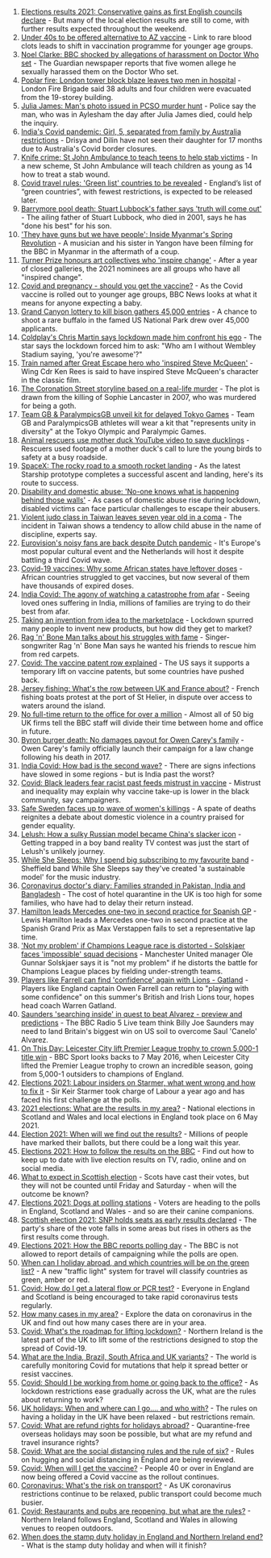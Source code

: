 1. [Elections results 2021: Conservative gains as first English councils declare](https://www.bbc.co.uk/news/uk-politics-57021276) - But many of the local election results are still to come, with further results expected throughout the weekend.
2. [Under 40s to be offered alternative to AZ vaccine](https://www.bbc.co.uk/news/health-57021738) - Link to rare blood clots leads to shift in vaccination programme for younger age groups.
3. [Noel Clarke: BBC shocked by allegations of harassment on Doctor Who set](https://www.bbc.co.uk/news/entertainment-arts-57021060) - The Guardian newspaper reports that five women allege he sexually harassed them on the Doctor Who set.
4. [Poplar fire: London tower block blaze leaves two men in hospital](https://www.bbc.co.uk/news/uk-england-london-57022678) - London Fire Brigade said 38 adults and four children were evacuated from the 19-storey building.
5. [Julia James: Man's photo issued in PCSO murder hunt](https://www.bbc.co.uk/news/uk-england-kent-57023743) - Police say the man, who was in Aylesham the day after Julia James died, could help the inquiry.
6. [India's Covid pandemic: Girl, 5, separated from family by Australia restrictions](https://www.bbc.co.uk/news/world-australia-57019857) - Drisya and Dilin have not seen their daughter for 17 months due to Australia's Covid border closures.
7. [Knife crime: St John Ambulance to teach teens to help stab victims](https://www.bbc.co.uk/news/newsbeat-57022837) - In a new scheme, St John Ambulance will teach children as young as 14 how to treat a stab wound.
8. [Covid travel rules: 'Green list' countries to be revealed](https://www.bbc.co.uk/news/uk-57021044) - England’s list of “green countries”, with fewest restrictions, is expected to be released later.
9. [Barrymore pool death: Stuart Lubbock's father says 'truth will come out'](https://www.bbc.co.uk/news/uk-england-essex-57021795) - The ailing father of Stuart Lubbock, who died in 2001, says he has "done his best" for his son.
10. ['They have guns but we have people': Inside Myanmar's Spring Revolution](https://www.bbc.co.uk/news/world-asia-57016528) - A musician and his sister in Yangon have been filming for the BBC in Myanmar in the aftermath of a coup.
11. [Turner Prize honours art collectives who 'inspire change'](https://www.bbc.co.uk/news/entertainment-arts-57014187) - After a year of closed galleries, the 2021 nominees are all groups who have all "inspired change".
12. [Covid and pregnancy - should you get the vaccine?](https://www.bbc.co.uk/news/health-57013743) - As the Covid vaccine is rolled out to younger age groups, BBC News looks at what it means for anyone expecting a baby.
13. [Grand Canyon lottery to kill bison gathers 45,000 entries](https://www.bbc.co.uk/news/world-us-canada-57017028) - A chance to shoot a rare buffalo in the famed US National Park drew over 45,000 applicants.
14. [Coldplay's Chris Martin says lockdown made him confront his ego](https://www.bbc.co.uk/news/entertainment-arts-57020862) - The star says the lockdown forced him to ask: "Who am I without Wembley Stadium saying, 'you're awesome'?"
15. [Train named after Great Escape hero who 'inspired Steve McQueen'](https://www.bbc.co.uk/news/uk-wales-57009548) - Wing Cdr Ken Rees is said to have inspired Steve McQueen's character in the classic film.
16. [The Coronation Street storyline based on a real-life murder](https://www.bbc.co.uk/news/entertainment-arts-57014460) - The plot is drawn from the killing of Sophie Lancaster in 2007, who was murdered for being a goth.
17. [Team GB & ParalympicsGB unveil kit for delayed Tokyo Games](https://www.bbc.co.uk/sport/56993150) - Team GB and ParalympicsGB athletes will wear a kit that "represents unity in diversity" at the Tokyo Olympic and Paralympic Games.
18. [Animal rescuers use mother duck YouTube video to save ducklings](https://www.bbc.co.uk/news/uk-england-leeds-57009807) - Rescuers used footage of a mother duck's call to lure the young birds to safety at a busy roadside.
19. [SpaceX: The rocky road to a smooth rocket landing](https://www.bbc.co.uk/news/science-environment-57007136) - As the latest Starship prototype completes a successful ascent and landing, here's its route to success.
20. [Disability and domestic abuse: 'No-one knows what is happening behind those walls'](https://www.bbc.co.uk/news/disability-56197682) - As cases of domestic abuse rise during lockdown, disabled victims can face particular challenges to escape their abusers.
21. [Violent judo class in Taiwan leaves seven year old in a coma](https://www.bbc.co.uk/news/world-asia-56967974) - The incident in Taiwan shows a tendency to allow child abuse in the name of discipline, experts say.
22. [Eurovision's noisy fans are back despite Dutch pandemic](https://www.bbc.co.uk/news/world-europe-57008359) - It's Europe's most popular cultural event and the Netherlands will host it despite battling a third Covid wave.
23. [Covid-19 vaccines: Why some African states have leftover doses](https://www.bbc.co.uk/news/56940657) - African countries struggled to get vaccines, but now several of them have thousands of expired doses.
24. [India Covid: The agony of watching a catastrophe from afar](https://www.bbc.co.uk/news/world-us-canada-56989131) - Seeing loved ones suffering in India, millions of families are trying to do their best from afar.
25. [Taking an invention from idea to the marketplace](https://www.bbc.co.uk/news/business-56978157) - Lockdown spurred many people to invent new products, but how did they get to market?
26. [Rag 'n' Bone Man talks about his struggles with fame](https://www.bbc.co.uk/news/entertainment-arts-57007115) - Singer-songwriter Rag 'n' Bone Man says he wanted his friends to rescue him from red carpets.
27. [Covid: The vaccine patent row explained](https://www.bbc.co.uk/news/business-57016260) - The US says it supports a temporary lift on vaccine patents, but some countries have pushed back.
28. [Jersey fishing: What's the row between UK and France about?](https://www.bbc.co.uk/news/57001584) - French fishing boats protest at the port of St Helier, in dispute over access to waters around the island.
29. [No full-time return to the office for over a million](https://www.bbc.co.uk/news/business-56972207) - Almost all of 50 big UK firms tell the BBC staff will divide their time between home and office in future.
30. [Byron burger death: No damages payout for Owen Carey's family](https://www.bbc.co.uk/news/uk-57000802) - Owen Carey's family officially launch their campaign for a law change following his death in 2017.
31. [India Covid: How bad is the second wave?](https://www.bbc.co.uk/news/56987209) - There are signs infections have slowed in some regions - but is India past the worst?
32. [Covid: Black leaders fear racist past feeds mistrust in vaccine](https://www.bbc.co.uk/news/health-56813982) - Mistrust and inequality may explain why vaccine take-up is lower in the black community, say campaigners.
33. [Safe Sweden faces up to wave of women's killings](https://www.bbc.co.uk/news/world-europe-56977771) - A spate of deaths reignites a debate about domestic violence in a country praised for gender equality.
34. [Lelush: How a sulky Russian model became China's slacker icon](https://www.bbc.co.uk/news/world-asia-china-56967923) - Getting trapped in a boy band reality TV contest was just the start of Lelush's unlikely journey.
35. [While She Sleeps: Why I spend big subscribing to my favourite band](https://www.bbc.co.uk/news/newsbeat-56887239) - Sheffield band While She Sleeps say they've created 'a sustainable model' for the music industry.
36. [Coronavirus doctor's diary: Families stranded in Pakistan, India and Bangladesh](https://www.bbc.co.uk/news/health-56873813) - The cost of hotel quarantine in the UK is too high for some families, who have had to delay their return instead.
37. [Hamilton leads Mercedes one-two in second practice for Spanish GP](https://www.bbc.co.uk/sport/formula1/57024096) - Lewis Hamilton leads a Mercedes one-two in second practice at the Spanish Grand Prix as Max Verstappen fails to set a representative lap time.
38. ['Not my problem' if Champions League race is distorted - Solskjaer faces 'impossible' squad decisions](https://www.bbc.co.uk/sport/football/57025657) - Manchester United manager Ole Gunnar Solskjaer says it is "not my problem" if he distorts the battle for Champions League places by fielding under-strength teams.
39. [Players like Farrell can find 'confidence' again with Lions - Gatland](https://www.bbc.co.uk/sport/rugby-union/57022444) - Players like England captain Owen Farrell can return to "playing with some confidence" on this summer's British and Irish Lions tour, hopes head coach Warren Gatland.
40. [Saunders 'searching inside' in quest to beat Alvarez - preview and predictions](https://www.bbc.co.uk/sport/boxing/57013523) - The BBC Radio 5 Live team think Billy Joe Saunders may need to land Britain's biggest win on US soil to overcome Saul 'Canelo' Alvarez.
41. [On This Day: Leicester City lift Premier League trophy to crown 5,000-1 title win](https://www.bbc.co.uk/sport/av/football/57017208) - BBC Sport looks backs to 7 May 2016, when Leicester City lifted the Premier League trophy to crown an incredible season, going from 5,000-1 outsiders to champions of England.
42. [Elections 2021: Labour insiders on Starmer, what went wrong and how to fix it](https://www.bbc.co.uk/news/uk-politics-57024995) - Sir Keir Starmer took charge of Labour a year ago and has faced his first challenge at the polls.
43. [2021 elections: What are the results in my area?](https://www.bbc.co.uk/news/56129210) - National elections in Scotland and Wales and local elections in England took place on 6 May 2021.
44. [Election 2021: When will we find out the results?](https://www.bbc.co.uk/news/uk-politics-56581106) - Millions of people have marked their ballots, but there could be a long wait this year.
45. [Elections 2021: How to follow the results on the BBC](https://www.bbc.co.uk/news/uk-politics-56930132) - Find out how to keep up to date with live election results on TV, radio, online and on social media.
46. [What to expect in Scottish election](https://www.bbc.co.uk/news/uk-scotland-scotland-politics-56972971) - Scots have cast their votes, but they will not be counted until Friday and Saturday - when will the outcome be known?
47. [Elections 2021: Dogs at polling stations](https://www.bbc.co.uk/news/in-pictures-57007806) - Voters are heading to the polls in England, Scotland and Wales - and so are their canine companions.
48. [Scottish election 2021: SNP holds seats as early results declared](https://www.bbc.co.uk/news/uk-scotland-scotland-politics-57014885) - The party's share of the vote falls in some areas but rises in others as the first results come through.
49. [Elections 2021: How the BBC reports polling day](https://www.bbc.co.uk/news/uk-politics-48124106) - The BBC is not allowed to report details of campaigning while the polls are open.
50. [When can I holiday abroad, and which countries will be on the green list?](https://www.bbc.co.uk/news/explainers-52544307) - A new "traffic light" system for travel will classify countries as green, amber or red.
51. [Covid: How do I get a lateral flow or PCR test?](https://www.bbc.co.uk/news/health-51943612) - Everyone in England and Scotland is being encouraged to take rapid coronavirus tests regularly.
52. [How many cases in my area?](https://www.bbc.co.uk/news/uk-51768274) - Explore the data on coronavirus in the UK and find out how many cases there are in your area.
53. [Covid: What's the roadmap for lifting lockdown?](https://www.bbc.co.uk/news/explainers-52530518) - Northern Ireland is the latest part of the UK to lift some of the restrictions designed to stop the spread of Covid-19.
54. [What are the India, Brazil, South Africa and UK variants?](https://www.bbc.co.uk/news/health-55659820) - The world is carefully monitoring Covid for mutations that help it spread better or resist vaccines.
55. [Covid: Should I be working from home or going back to the office?](https://www.bbc.co.uk/news/business-52567567) - As lockdown restrictions ease gradually across the UK, what are the rules about returning to work?
56. [UK holidays: When and where can I go.... and who with?](https://www.bbc.co.uk/news/explainers-52646738) - The rules on having a holiday in the UK have been relaxed - but restrictions remain.
57. [Covid: What are refund rights for holidays abroad?](https://www.bbc.co.uk/news/business-51615412) - Quarantine-free overseas holidays may soon be possible, but what are my refund and travel insurance rights?
58. [Covid: What are the social distancing rules and the rule of six?](https://www.bbc.co.uk/news/uk-51506729) - Rules on hugging and social distancing in England are being reviewed.
59. [Covid: When will I get the vaccine?](https://www.bbc.co.uk/news/health-55045639) - People 40 or over in England are now being offered a Covid vaccine as the rollout continues.
60. [Coronavirus: What's the risk on transport?](https://www.bbc.co.uk/news/health-51736185) - As UK coronavirus restrictions continue to be relaxed, public transport could become much busier.
61. [Covid: Restaurants and pubs are reopening, but what are the rules?](https://www.bbc.co.uk/news/business-52977388) - Northern Ireland follows England, Scotland and Wales in allowing venues to reopen outdoors.
62. [When does the stamp duty holiday in England and Northern Ireland end?](https://www.bbc.co.uk/news/business-53319433) - What is the stamp duty holiday and when will it finish?
